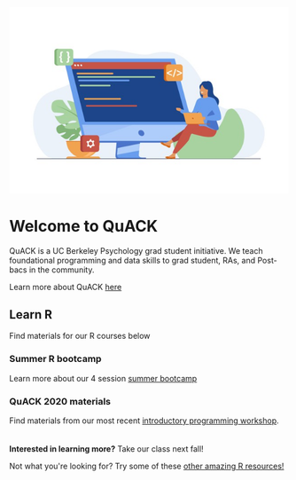 
![image](code.jpeg)

# Welcome to QuACK 
QuACK is a UC Berkeley Psychology grad student initiative. We teach foundational programming and data skills to grad student, RAs, and Post-bacs in the community.

Learn more about QuACK [here](https://wvoorhies.github.io/sample_webpage/about/about)

## Learn R
Find materials for our R courses below

### Summer R bootcamp
Learn more about our 4 session [summer bootcamp](https://wvoorhies.github.io/sample_webpage/summer_bootcamp/bootcamp)

### QuACK 2020 materials
Find materials from our most recent [introductory programming workshop](https://wvoorhies.github.io/sample_webpage/QuACK2020/QuACK_2020). 
<br />
<br />
<br />
**Interested in learning more?** Take our class next fall!

Not what you're looking for? Try some of these [other amazing R resources!]() 

